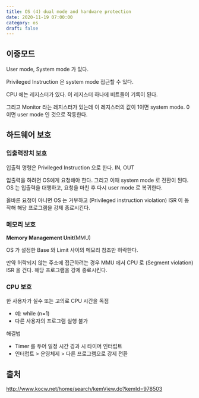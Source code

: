 ```yaml
---
title: OS (4) dual mode and hardware protection
date: 2020-11-19 07:00:00
category: os
draft: false
---
```


## 이중모드

User mode, System mode 가 있다.

Privileged Instruction 은 system mode 접근할 수 있다.

CPU 에는 레지스터가 있다. 이 레지스터 하나에 비트들이 기록이 된다.

그리고 Monitor 라는 레지스터가 있는데 이 레지스터의 값이 1이면 system mode. 0 이면 user mode 인 것으로 작동한다.

## 하드웨어 보호

### 입출력장치 보호

입출력 명령은 Privileged Instruction 으로 한다. IN, OUT

입출력을 하려면 OS에게 요청해야 한다. 그리고 이때 system mode 로 전환이 된다. OS 는 입출력을 대행하고, 요청을 마친 후 다시 user mode 로 복귀한다.

올바른 요청이 아니면 OS 는 거부하고 (Privileged instruction violation) ISR 이 동작해 해당 프로그램을 강제 종료시킨다.

### 메모리 보호

**Memory Management Unit**(MMU)

OS 가 설정한 Base 와 Limit 사이의 메모리 참조만 허락한다.

만약 허락되지 않는 주소에 접근하려는 경우 MMU 에서 CPU 로 (Segment violation) ISR 을 건다. 해당 프로그램을 강제 종료시킨다.

### CPU 보호

한 사용자가 실수 또는 고의로 CPU 시간을 독점

- 예: while (n=1)
- 다른 사용자의 프로그램 실행 불가

해결법

- Timer 를 두어 일정 시간 경과 시 타이머 인터럽트
- 인터럽트 > 운영체제 > 다른 프로그램으로 강제 전환

## 출처

http://www.kocw.net/home/search/kemView.do?kemId=978503
